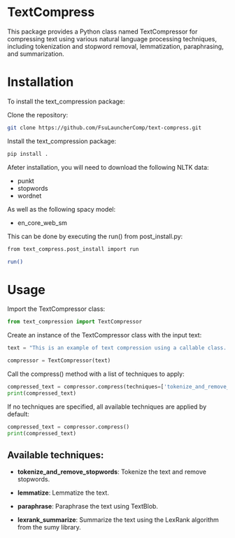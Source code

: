 # TextCompress
This package provides a Python class named TextCompressor for compressing text using various natural language processing techniques, including tokenization and stopword removal, lemmatization, paraphrasing, and summarization.

# Installation
To install the text_compression package:

Clone the repository:

```bash
git clone https://github.com/FsuLauncherComp/text-compress.git
```

Install the text_compression package:

```bash
pip install .
```

Afeter installation, you will need to download the following NLTK data:

- punkt
- stopwords
- wordnet

As well as the following spacy model:

- en_core_web_sm

This can be done by executing the run() from post_install.py:

```bash
from text_compress.post_install import run

run()
```

# Usage

Import the TextCompressor class:

```python
from text_compression import TextCompressor
```

Create an instance of the TextCompressor class with the input text:

```python
text = "This is an example of text compression using a callable class. Users can choose specific techniques to implement or use all techniques."

compressor = TextCompressor(text)
```

Call the compress() method with a list of techniques to apply:

```python
compressed_text = compressor.compress(techniques=['tokenize_and_remove_stopwords', 'lemmatize', 'lexrank_summarize'])
print(compressed_text)
```

If no techniques are specified, all available techniques are applied by default:

```python
compressed_text = compressor.compress()
print(compressed_text)
```

## Available techniques:

- **tokenize_and_remove_stopwords**: Tokenize the text and remove stopwords.

- **lemmatize**: Lemmatize the text.

- **paraphrase**: Paraphrase the text using TextBlob.

- **lexrank_summarize**: Summarize the text using the LexRank algorithm from the sumy library.